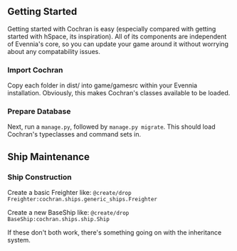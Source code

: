 ## Getting Started
Getting started with Cochran is easy (especially compared with getting started with hSpace, its inspiration).  All of its components are independent of Evennia's core, so you can update your game around it without worrying about any compatability issues.

### Import Cochran
Copy each folder in dist/ into game/gamesrc within your Evennia installation.  Obviously, this makes Cochran's classes available to be loaded.

### Prepare Database
Next, run a `manage.py`, followed by `manage.py migrate`.  This should load Cochran's typeclasses and command sets in.

## Ship Maintenance

### Ship Construction
Create a basic Freighter like: `@create/drop Freighter:cochran.ships.generic_ships.Freighter`

Create a new BaseShip like: `@create/drop BaseShip:cochran.ships.ship.Ship`

If these don't both work, there's something going on with the inheritance system.